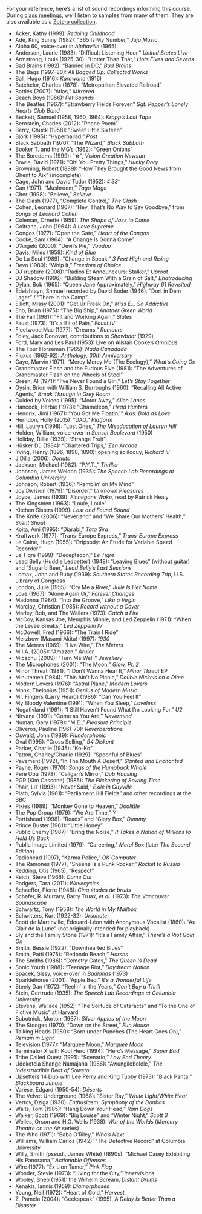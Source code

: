 <p>For your reference, here&#8217;s a list of sound recordings informing this course. During <a href="https://web.archive.org/web/20161016004716/http://web.uvic.ca/~englblog/466f2015/schedule/">class meetings</a>, we&#8217;ll listen to samples from many of them. They are also available as a <a href="https://web.archive.org/web/20161016004716/https://www.zotero.org/jentery/items/collectionKey/TVPW2DRS" target="_blank">Zotero collection</a>.</p>
<ul>
<li>Acker, Kathy (1999): <em>Redoing Childhood </em></li>
<li>Adé, King Sunny (1982): &#8220;365 Is My Number,&#8221; <em>Juju Music</em></li>
<li>Alpha 60, voice-over in <em>Alphaville </em>(1965)</li>
<li>Anderson, Laurie (1983): &#8220;Difficult Listening Hour,&#8221; <em>United States Live </em></li>
<li>Armstrong, Louis (1925-30): &#8220;Hotter Than That,&#8221; <em>Hots Fives and Sevens</em></li>
<li>Bad Brains (1982): &#8220;Banned in DC,&#8221; <em>Bad Brains </em></li>
<li>The Bags (1997-80): <em>All Bagged Up: Collected Works</em></li>
<li>Ball, Hugo (1916): <em>Karawane</em> (1916)</li>
<li>Batchelor, Charles (1878): &#8220;Metropolitan Elevated Railroad&#8221;</li>
<li>Battles (2007): &#8220;Atlas,&#8221; <em>Mirrored </em></li>
<li>Beach Boys (1966): <em>Pet Sounds </em></li>
<li>The Beatles (1967): &#8220;Strawberry Fields Forever,&#8221; <em>Sgt. Pepper&#8217;s Lonely Hearts Club Band</em></li>
<li>Beckett, Samuel (1958, 1960, 1964): <em>Krapp&#8217;s Last Tape </em></li>
<li>Bernstein, Charles (2012): &#8220;Phone Poem&#8221;</li>
<li>Berry, Chuck (1958): &#8220;Sweet Little Sixteen&#8221;</li>
<li>Björk (1995): &#8220;Hyperballad,&#8221; <em>Post</em></li>
<li>Black Sabbath (1970): &#8220;The Wizard,&#8221; <em>Black Sabbath </em></li>
<li>Booker T. and the MG&#8217;s (1962): &#8220;Green Onions&#8221;</li>
<li>The Boredoms (1999): &#8220;☆&#8221;, <em>Vision Creation Newsun</em></li>
<li>Bowie, David (1971): &#8220;Oh! You Pretty Things,&#8221; <em>Hunky Dory</em></li>
<li>Browning, Robert (1889): &#8220;How They Brought the Good News from Ghent to Aix&#8221; (incomplete)</li>
<li>Cage, John and David Tudor (1952):<em> 4′33″</em></li>
<li>Can (1971): &#8220;Mushroom,&#8221; <em>Tago Mago </em></li>
<li>Cher (1998): &#8220;Believe,&#8221; <em>Believe</em></li>
<li>The Clash (1977), &#8220;Complete Control,&#8221; <em>The Clash</em></li>
<li>Cohen, Leonard (1967): &#8220;Hey, That&#8217;s No Way to Say Goodbye,&#8221; from <em>Songs of Leonard Cohen</em></li>
<li>Coleman, Ornette (1959): <em>The Shape of Jazz to Come </em></li>
<li>Coltrane, John (1964): <em>A Love Supreme </em></li>
<li>Congos (1977): &#8220;Open the Gate,&#8221; <em>Heart of the Congos </em></li>
<li>Cooke, Sam (1964): &#8220;A Change Is Gonna Come&#8221;</li>
<li>D&#8217;Angelo (2000): &#8220;Devil&#8217;s Pie,&#8221; <em>Voodoo</em></li>
<li>Davis, Miles (1959): <em>Kind of Blue</em></li>
<li>De La Soul (1989): &#8220;Change in Speak,&#8221; <em>3 Feet High and Rising </em></li>
<li>Devo (1980): &#8220;Whip It,&#8221; <em>Freedom of Choice</em></li>
<li>DJ /rupture (2008): &#8220;Radios Et Announceurs: Stalker,&#8221; <em>Uproot </em></li>
<li>DJ Shadow (1996): &#8220;Building Steam With a Grain of Salt,&#8221; <em>Endtroducing</em></li>
<li>Dylan, Bob (1965):<em> </em>&#8220;Queen Jane Approximately,&#8221; <em>Highway 61 Revisited </em></li>
<li>Edelshtayn, Shmuel recorded by David Boder (1946): &#8220;Dort in Dem Lager&#8221; / &#8220;There in the Camp&#8221;</li>
<li>Elliott, Missy (2001): &#8220;Get Ur Freak On,&#8221; <em>Miss E&#8230; So Addictive </em></li>
<li>Eno, Brian (1975): &#8220;The Big Ship,&#8221; <em>Another Green World </em></li>
<li>The Fall (1981): &#8220;Fit and Working Again,&#8221; <em>Slates </em></li>
<li>Faust (1973): &#8220;It&#8217;s a Bit of Pain,&#8221; <em>Faust IV</em></li>
<li>Fleetwood Mac (1977): &#8220;Dreams,&#8221; <em>Rumours</em></li>
<li>Foley, Jack Donovan, contributions to <em>Showboat</em> (1929)</li>
<li>Ford, Mary and Les Paul (1953): Live on Alistair Cooke&#8217;s <em>Omnibus </em></li>
<li>The Four Horsemen (1965): <em>Nada Canadada</em></li>
<li>Fluxus (1962-92): <em>Anthology, 30th Anniversary</em></li>
<li>Gaye, Marvin (1971): &#8220;Mercy Mercy Me (The Ecology),&#8221; <em>What&#8217;s Going On </em></li>
<li>Grandmaster Flash and the Furious Five (1981): &#8220;The Adventures of Grandmaster Flash on the Wheels of Steel&#8221;</li>
<li>Green, Al (1971): &#8220;I&#8217;ve Never Found a Girl,&#8221; <em>Let&#8217;s Stay Together</em></li>
<li>Gysin, Brion with William S. Burroughs (1960): &#8220;Recalling All Active Agents,&#8221; <em>Break Through in Grey Room </em></li>
<li>Guided by Voices (1995): &#8220;Motor Away,&#8221; <em>Alien Lanes</em></li>
<li>Hancock, Herbie (1973): &#8220;Chameleon,&#8221; <em>Head Hunters</em></li>
<li>Hendrix, Jimi (1967): &#8220;You Got Me Floatin,'&#8221; <em>Axis: Bold as Love</em></li>
<li>Herndon, Holly (2015): &#8220;DAO,&#8221; <em>Platform </em></li>
<li>Hill, Lauryn (1998): &#8220;Lost Ones,&#8221; <em>The Miseducation of Lauryn Hill </em></li>
<li>Holden, William, voice-over in <em>Sunset Boulevard </em>(1950)</li>
<li>Holiday, Billie (1939): &#8220;Strange Fruit&#8221;</li>
<li>Hüsker Dü (1984): &#8220;Chartered Trips,&#8221; <em>Zen Arcade </em></li>
<li>Irving, Henry (1896, 1898, 1890): opening soliloquy, <em>Richard III </em></li>
<li>J Dilla (2006): <em>Donuts</em></li>
<li>Jackson, Michael (1982): &#8220;P.Y.T.,&#8221; <em>Thriller</em></li>
<li>Johnson, James Weldon (1935): <i>The Speech Lab Recordings at Columbia University </i></li>
<li>Johnson, Robert (1936): &#8220;Ramblin&#8217; on My Mind&#8221;</li>
<li>Joy Division (1979): &#8220;Disorder,&#8221; <em>Unknown Pleasures</em></li>
<li>Joyce, James (1939): <em>Finnegans Wake</em>, read by Patrick Healy</li>
<li>The Kingsmen (1963): &#8220;Louie, Louie&#8221;</li>
<li>Kitchen Sisters (1999): <em>Lost and Found Sound</em></li>
<li>The Knife (2006): &#8220;Neverland&#8221; and &#8220;We Share Our Mothers&#8217; Health,&#8221; <em>Silent Shout</em></li>
<li>Koita, Ami (1995): &#8220;Diarabi,&#8221; <em>Tata Sira</em></li>
<li>Kraftwerk (1977): &#8220;Trans-Europe Express,&#8221; <em>Trans-Europe Express</em></li>
<li>Le Caine, Hugh (1955): &#8220;Dripsody: An Etude for Variable Speed Recorder&#8221;</li>
<li>Le Tigre (1999): &#8220;Deceptacon,&#8221; <em>Le Tigre</em></li>
<li>Lead Belly (Huddie Ledbetter) (1948): &#8220;Leaving Blues&#8221; (without guitar) and &#8220;Sugar&#8217;d Beer,&#8221; <em>Lead Belly&#8217;s Last Sessions </em></li>
<li>Lomax, John and Ruby (1939): <em>Southern States Recording Trip</em>, U.S. Library of Congress</li>
<li>London, Julie (1955): &#8220;Cry Me a River,&#8221; <em>Julie Is Her Name </em></li>
<li>Love (1967): &#8220;Alone Again Or,&#8221; <em>Forever Changes</em></li>
<li>Madonna (1984): &#8220;Into the Groove,&#8221; <em>Like a Virgin</em></li>
<li>Marclay, Christian (1985): <em>Record without a Cover</em></li>
<li>Marley, Bob, and The Wailers (1973): <em>Catch a Fire</em></li>
<li>McCoy, Kansas Joe, Memphis Minnie, and Led Zeppelin (1971): &#8220;When the Levee Breaks,&#8221; <em>Led Zeppelin IV</em></li>
<li>McDowell, Fred (1966): &#8220;The Train I Ride&#8221; <em> </em></li>
<li>Merzbow (Masami Akita) (1997): <em>1930</em></li>
<li>The Meters (1969): &#8220;Live Wire,&#8221; <em>The Meters </em></li>
<li>M.I.A. (2005): &#8220;Amazon,&#8221; <em>Arular</em></li>
<li>Micachu (2009): &#8220;Turn Me Well,&#8221; <em>Jewellery</em></li>
<li>The Microphones (2001): &#8220;The Moon,&#8221; <em>Glow, Pt. 2</em></li>
<li>Minor Threat (1981): &#8220;I Don&#8217;t Wanna Hear It,&#8221; <em>Minor Threat </em>EP</li>
<li>Minutemen (1984): &#8220;This Ain&#8217;t No Picnic,&#8221; <em>Double Nickels on a Dime </em></li>
<li>Modern Lovers (1976): &#8220;Astral Plane,&#8221; <em>Modern Lovers</em></li>
<li>Monk, Thelonius (1951): <em>Genius of Modern Music </em></li>
<li>Mr. Fingers (Larry Heard) (1986): &#8220;Can You Feel It&#8221;</li>
<li>My Bloody Valentine (1991): &#8220;When You Sleep,&#8221; <em>Loveless </em></li>
<li>Negativland (1991): &#8220;I Still Haven&#8217;t Found What I&#8217;m Looking For,&#8221; <em>U2</em></li>
<li>Nirvana (1991): &#8220;Come as You Are,&#8221; <em>Nevermind </em></li>
<li>Numan, Gary (1979): &#8220;M.E.,&#8221; <em>Pleasure Principle </em></li>
<li>Oliveros, Pauline (1961-70): <em>Reverberations </em></li>
<li>Oswald, John (1989): <em>Plunderphonic</em></li>
<li>Oval (1995): &#8220;Cross Selling,&#8221; <em>94 Diskont</em></li>
<li>Parker, Charlie (1945): &#8220;Ko-Ko&#8221;</li>
<li>Patton, Charley/Charlie (1929): &#8220;Spoonful of Blues&#8221;</li>
<li>Pavement (1992), &#8220;In The Mouth A Desert,&#8221; <em>Slanted and Enchanted </em></li>
<li>Payne, Roger (1970): <em>Songs of the Humpback Whale</em></li>
<li>Pere Ubu (1978): &#8220;Caligari&#8217;s Mirror,&#8221; <em>Dub Housing </em></li>
<li>PGR (Kim Cascone) (1985): <em>The Flickering of Sowing Time<br/>
</em></li>
<li>Phair, Liz (1993): &#8220;Never Said,&#8221; <em>Exile in Guyville </em></li>
<li>Plath, Sylvia (1961): &#8220;Parliament Hill Fields&#8221; and other recordings at the BBC</li>
<li>Pixies (1989): &#8220;Monkey Gone to Heaven,&#8221; <em>Doolittle </em></li>
<li>The Pop Group (1979): &#8220;We Are Time,&#8221; <em>Y</em></li>
<li>Portishead (1998): &#8220;Roads&#8221; and &#8220;Glory Box,&#8221; <em>Dummy </em></li>
<li>Prince Buster (1961): &#8220;Little Honey&#8221;</li>
<li>Public Enemy (1987): &#8220;Bring the Noise,&#8221; <em>It Takes a Nation of Millions to Hold Us Back</em></li>
<li>Public Image Limited (1979): &#8220;Careering,&#8221; <em>Metal Box </em>(later <em>The Second Edition</em>)</li>
<li>Radiohead (1997), &#8220;Karma Police,&#8221; <em>OK Computer </em></li>
<li>The Ramones (1977), &#8220;Sheena Is a Punk Rocker,&#8221; <em>Rocket to Russia</em></li>
<li>Redding, Otis (1965), &#8220;Respect&#8221;</li>
<li>Reich, Steve (1966): <em>Come Out </em></li>
<li>Rodgers, Tara (2011): <em>Wavecycles</em></li>
<li>Schaeffer, Pierre (1948): <em>Cinq études de bruits </em></li>
<li>Schafer, R. Murrary, Barry Truax, <em>et al.</em> (1973): <em>The Vancouver Soundscape </em></li>
<li>Schwartz, Tony (1958): <em>The World in My Mailbox </em></li>
<li>Schwitters, Kurt (1922-32): <em>Ursonate</em></li>
<li>Scott de Martinville, Édouard-Léon with Anonymous Vocalist (1860): &#8220;Au Clair de la Lune&#8221; (not originally intended for playback)</li>
<li>Sly and the Family Stone (1971): &#8220;It&#8217;s a Family Affair,&#8221; <em>There&#8217;s a Riot Goin&#8217; On</em></li>
<li>Smith, Bessie (1922): &#8220;Downhearted Blues&#8221;</li>
<li>Smith, Patti (1975): &#8220;Redondo Beach,&#8221; <em>Horses </em></li>
<li>The Smiths (1986): &#8220;Cemetry Gates,&#8221; <em>The Queen Is Dead</em></li>
<li>Sonic Youth (1988): &#8220;Teenage Riot,&#8221; <em>Daydream Nation </em></li>
<li>Spacek, Sissy, voice-over in <em>Badlands</em> (1973)</li>
<li>Sparklehorse (2001): &#8220;Apple Bed,&#8221;<em> It&#8217;s a Wonderful Life </em></li>
<li>Steely Dan (1972): &#8220;Reelin&#8217; in the Years,&#8221; <em>Can&#8217;t Buy a Thrill </em></li>
<li>Stein, Gertrude (1935): <i>The Speech Lab Recordings at Columbia University </i></li>
<li>Stevens, Wallace (1952): &#8220;The Solitude of Cataracts&#8221; and &#8220;To the One of Fictive Music&#8221; at Harvard</li>
<li>Subotnick, Morton (1967): <em>Silver Apples of the Moon </em></li>
<li>The Stooges (1970): &#8220;Down on the Street,&#8221; <em>Fun House </em></li>
<li>Talking Heads (1980): &#8220;Born under Punches (The Heart Goes On),&#8221; <em>Remain in Light</em></li>
<li>Television (1977): &#8220;Marquee Moon,&#8221; <em>Marquee Moon </em></li>
<li>Terminator X with Kool Herc (1994): &#8220;Herc&#8217;s Message,&#8221; <em>Super Bad</em></li>
<li>Tribe Called Quest (1991): &#8220;Scenario,&#8221; <em>Low End Theory</em></li>
<li>Udokotela Shange Namajaha (1986): &#8220;Awungilobolele,&#8221; <em>The Indestructible Beat of Soweto </em></li>
<li>Upsetters 14 Dub with Lee Perry and King Tubby (1973): &#8220;Black Panta,&#8221; <em>Blackboard Jungle </em></li>
<li>Varèse, Edgard (1950-54): <em>Déserts</em></li>
<li>The Velvet Underground (1968): &#8220;Sister Ray,&#8221; <em>White Light/White Heat</em></li>
<li>Vertov, Dziga (1930): <em>Enthusiasm: Symphony of the Donbas</em></li>
<li>Waits, Tom (1985): &#8220;Hang Down Your Head,&#8221; <em>Rain Dogs</em></li>
<li>Walker, Scott (1969): &#8220;Big Louise&#8221; and &#8220;Winter Night,&#8221; <em>Scott 3</em></li>
<li>Welles, Orson and H.G. Wells (1938): <em>War of the Worlds </em>(<em>Mercury Theatre on the Air </em>series)</li>
<li>The Who (1971): &#8220;Baba O&#8217;Riley,&#8221; <em>Who&#8217;s Next</em></li>
<li>Williams, William Carlos (1942): &#8220;The Defective Record&#8221; at Columbia University</li>
<li>Willy, Smith (pseud., James White) (1890s): &#8220;Michael Casey Exhibiting His Panorama,&#8221; <em>Actionable Offenses</em></li>
<li>Wire (1977): &#8220;Ex Lion Tamer,&#8221; <em>Pink Flag</em></li>
<li>Wonder, Stevie (1973): &#8220;Living for the City,&#8221; <em>Innervisions </em></li>
<li>Wooley, Sheb (1951): the Wilhelm Scream, <em>Distant Drums </em></li>
<li>Xenakis, Iannis (1959): <em>Diamorphoses</em></li>
<li>Young, Neil (1972): &#8220;Heart of Gold,&#8221; <em>Harvest</em></li>
<li>Z, Pamela (2004): &#8220;Geekspeak&#8221; (1995), <em>A Delay Is Better Than a Disaster </em></li>
</ul>
